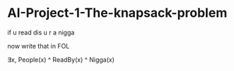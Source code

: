 # AI-Project-1-The-knapsack-problem
if u read dis u r a nigga


now write that in FOL

∃x, People(x) ^ ReadBy(x) ^ Nigga(x)
